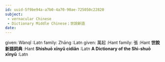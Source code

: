 ```yaml
---
id: uuid-5f9be94a-a7b0-4a70-90ae-725050c22820
subject: 
 - vernacular Chinese
 - Dictionary Middle Chinese；世說新語
date: 
---
```


given: Wànqǐ :Latn
family: Zhāng :Latn
given: 萬起 :Hant
family: 張 :Hant
**世說新語詞典** :Hant
**Shìshuō xīnyǔ cídiǎn** :Latn
**A Dictionary of the Shì-shuō xīnyǔ** :Latn